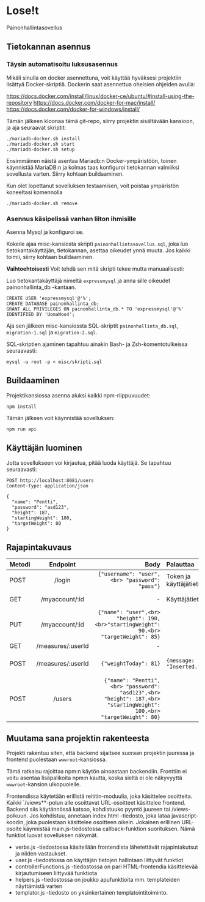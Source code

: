 # Lose!t
Painonhallintasovellus

## Tietokannan asennus

### Täysin automatisoitu luksusasennus
Mikäli sinulla on docker asennettuna, voit käyttää hyväksesi projektiin lisättyä Docker-skriptiä. Dockerin saat asennettua oheisien ohjeiden avulla:

https://docs.docker.com/install/linux/docker-ce/ubuntu/#install-using-the-repository
https://docs.docker.com/docker-for-mac/install/
https://docs.docker.com/docker-for-windows/install/

Tämän jälkeen kloonaa tämä git-repo, siirry projektin sisältävään kansioon, ja aja seuraavat skriptit:
```
./mariadb-docker.sh install
./mariadb-docker.sh start
./mariadb-docker.sh setup
```
Ensimmäinen näistä asentaa Mariadb:n Docker-ympäristöön, toinen käynnistää MariaDB:n ja kolmas taas konfiguroi tietokannan valmiiksi sovellusta varten. Siirry kohtaan buildaaminen.

Kun olet lopettanut sovelluksen testaamisen, voit poistaa ympäristön koneeltasi komennolla
```
./mariadb-docker.sh remove
```

### Asennus käsipelissä vanhan liiton ihmisille
Asenna Mysql ja konfiguroi se.

Kokeile ajaa misc-kansiosta skripti `painonhallintasovellus.sql`, joka luo tietokantakäyttäjän, tietokannan, asettaa oikeudet ynnä muuta. Jos kaikki toimii, siirry kohtaan buildaaminen.

**Vaihtoehtoisesti**  Voit tehdä sen mitä skripti tekee mutta manuaalisesti:

Luo tietokantakäyttäjä nimeltä `expressmysql` ja anna sille oikeudet painonhallinta_db -kantaan.

    CREATE USER 'expressmysql'@'%';
    CREATE DATABASE painonhallinta_db;
    GRANT ALL PRIVILEGES ON painonhallinta_db.* TO 'expressmysql'@'%' IDENTIFIED BY 'UomaWoo4';

Aja sen jälkeen misc-kansiossta SQL-skriptit `painonhallinta_db.sql`, `migration-1.sql` ja `migration-2.sql`.


SQL-skriptien ajaminen tapahtuu ainakin Bash- ja Zsh-komentotulkeissa seuraavasti:
```
mysql -u root -p < misc/skripti.sql
```
## Buildaaminen
Projektikansiossa asenna aluksi kaikki npm-riippuvuudet:
```
npm install
```
Tämän jälkeen voit käynnistää sovelluksen:
```
npm run api
```

## Käyttäjän luominen

Jotta sovellukseen voi kirjautua, pitää luoda käyttäjä. Se tapahtuu seuraavasti:

```
POST http://localhost:8081/users
Content-Type: application/json

{
  "name": "Pentti",
  "password": "asd123",
  "height": 187,
  "startingWeight": 100,
  "targetWeight": 80
}

```

## Rajapintakuvaus

| Metodi | Endpoint            | Body                                                                                                     | Palauttaa                    | Kuvaus                                        |
| ------ | :-----------------: | -----:                                                                                                   | :--------                    | -------:                                      |
| POST   | /login              | ```{"username": "user",<br> "password": "pass"}```                                                       | Token ja käyttäjätietue      |                                               |
| GET    | /myaccount/:id      | -                                                                                                        | Käyttäjätietue               | Palauttaa käyttäjätietueen.                   |
| PUT    | /myaccount/:id      | ```{"name": "user",<br> "height": 190, <br>"startingWeight": 90,<br> "targetWeight": 85}```              |                              |                                               |
| GET    | /measures/:userId   | -                                                                                                        |                              |                                               |
| POST   | /measures/:userId   | ```{"weightToday": 81}```                                                                                | ```{message: "Inserted."}``` | Tallentaa uuden painomittauksen tietokantaan. |
| POST   | /users              | ```{"name": "Pentti",<br> "password": "asd123",<br> "height": 187,<br> "startingWeight": 100,<br> "targetWeight": 80}``` |                              |                                               |

## Muutama sana projektin rakenteesta
Projekti rakentuu siten, että backend sijaitsee suoraan projektin juuressa ja frontend puolestaan `wwwroot`-kansiossa.

Tämä ratkaisu rajoittaa npm:n käytön ainoastaan backendiin. Fronttiin ei voitu asentaa lisäpalikoita npm:n kautta, koska sieltä ei ole näkyvyyttä `wwwroot`-kansion ulkopuolelle.

Frontendissa käytetään erillistä reititin-moduulia, joka käsittelee osoitteita. Kaikki `/views**-polun alle osoittavat URL-osoitteet käsittelee frontend. Backend siis käytännössä katsoo, kohdistuuko pyyntö juureen tai /views-polkuun. Jos kohdistuu, annetaan index.html -tiedosto, joka lataa javascript-koodin, joka puolestaan käsittelee osoitteen oikein. Jokainen erillinen URL-osoite käynnistää main.js-tiedostossa callback-funktion suorituksen. Nämä funktiot luovat sovelluksen näkymät.

 - verbs.js -tiedostossa käsitellään frontendista lähetettävät rajapintakutsut ja niiden vastaukset.
 - user.js -tiedostossa on käyttäjän tietojen hallintaan liittyvät funktiot
 - controllerFunctions.js -tiedostossa on pari HTML-frontendia käsittelevää kirjautumiseen liittyvää funktiota
 - helpers.js -tiedostossa on joukko apufunktioita mm. templateiden näyttämistä varten
 - templator.js -tiedosto on yksinkertainen templatointitoiminto.
